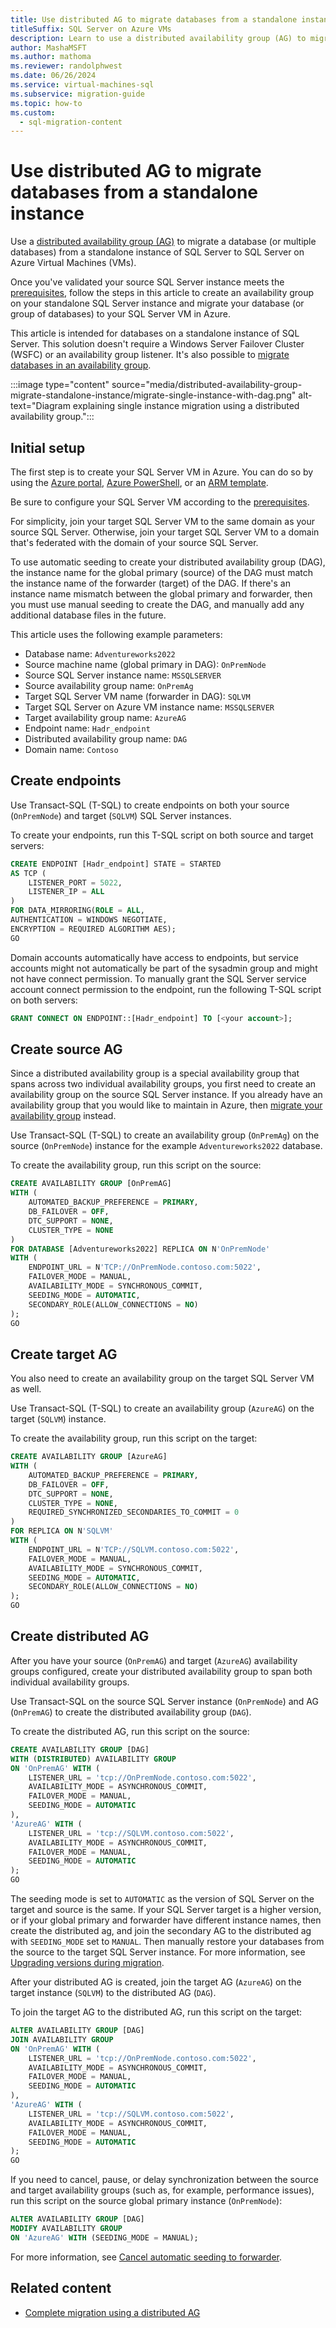 ```yaml
---
title: Use distributed AG to migrate databases from a standalone instance
titleSuffix: SQL Server on Azure VMs
description: Learn to use a distributed availability group (AG) to migrate a database (or multiple databases) from a standalone instance of SQL Server to a target SQL Server on Azure VM.
author: MashaMSFT
ms.author: mathoma
ms.reviewer: randolphwest
ms.date: 06/26/2024
ms.service: virtual-machines-sql
ms.subservice: migration-guide
ms.topic: how-to
ms.custom:
  - sql-migration-content
---
```

# Use distributed AG to migrate databases from a standalone instance

Use a [distributed availability group (AG)](/sql/database-engine/availability-groups/windows/distributed-availability-groups) to migrate a database (or multiple databases) from a standalone instance of SQL Server to SQL Server on Azure Virtual Machines (VMs).

Once you've validated your source SQL Server instance meets the [prerequisites](distributed-availability-group-prerequisites.md), follow the steps in this article to create an availability group on your standalone SQL Server instance and migrate your database (or group of databases) to your SQL Server VM in Azure.

This article is intended for databases on a standalone instance of SQL Server. This solution doesn't require a Windows Server Failover Cluster (WSFC) or an availability group listener. It's also possible to [migrate databases in an availability group](distributed-availability-group-migrate-availability-group.md).

:::image type="content" source="media/distributed-availability-group-migrate-standalone-instance/migrate-single-instance-with-dag.png" alt-text="Diagram explaining single instance migration using a distributed availability group.":::

## Initial setup

The first step is to create your SQL Server VM in Azure. You can do so by using the [Azure portal](/azure/azure-sql/virtual-machines/windows/sql-vm-create-portal-quickstart), [Azure PowerShell](/azure/azure-sql/virtual-machines/windows/sql-vm-create-powershell-quickstart), or an [ARM template](/azure/azure-sql/virtual-machines/windows/create-sql-vm-resource-manager-template).

Be sure to configure your SQL Server VM according to the [prerequisites](distributed-availability-group-prerequisites.md).

For simplicity, join your target SQL Server VM to the same domain as your source SQL Server. Otherwise, join your target SQL Server VM to a domain that's federated with the domain of your source SQL Server.

To use automatic seeding to create your distributed availability group (DAG), the instance name for the global primary (source) of the DAG must match the instance name of the forwarder (target) of the DAG. If there's an instance name mismatch between the global primary and forwarder, then you must use manual seeding to create the DAG, and manually add any additional database files in the future.

This article uses the following example parameters:

- Database name: `Adventureworks2022`
- Source machine name (global primary in DAG): `OnPremNode`
- Source SQL Server instance name: `MSSQLSERVER`
- Source availability group name: `OnPremAg`
- Target SQL Server VM name (forwarder in DAG): `SQLVM`
- Target SQL Server on Azure VM instance name: `MSSQLSERVER`
- Target availability group name: `AzureAG`
- Endpoint name: `Hadr_endpoint`
- Distributed availability group name: `DAG`
- Domain name: `Contoso`

## Create endpoints

Use Transact-SQL (T-SQL) to create endpoints on both your source (`OnPremNode`) and target (`SQLVM`) SQL Server instances.

To create your endpoints, run this T-SQL script on both source and target servers:

```sql
CREATE ENDPOINT [Hadr_endpoint] STATE = STARTED
AS TCP (
    LISTENER_PORT = 5022,
    LISTENER_IP = ALL
)
FOR DATA_MIRRORING(ROLE = ALL,
AUTHENTICATION = WINDOWS NEGOTIATE,
ENCRYPTION = REQUIRED ALGORITHM AES);
GO
```

Domain accounts automatically have access to endpoints, but service accounts might not automatically be part of the sysadmin group and might not have connect permission. To manually grant the SQL Server service account connect permission to the endpoint, run the following T-SQL script on both servers:

```sql
GRANT CONNECT ON ENDPOINT::[Hadr_endpoint] TO [<your account>];
```

## Create source AG

Since a distributed availability group is a special availability group that spans across two individual availability groups, you first need to create an availability group on the source SQL Server instance. If you already have an availability group that you would like to maintain in Azure, then [migrate your availability group](distributed-availability-group-migrate-availability-group.md) instead.

Use Transact-SQL (T-SQL) to create an availability group (`OnPremAg`) on the source (`OnPremNode`) instance for the example `Adventureworks2022` database.

To create the availability group, run this script on the source:

```sql
CREATE AVAILABILITY GROUP [OnPremAG]
WITH (
    AUTOMATED_BACKUP_PREFERENCE = PRIMARY,
    DB_FAILOVER = OFF,
    DTC_SUPPORT = NONE,
    CLUSTER_TYPE = NONE
)
FOR DATABASE [Adventureworks2022] REPLICA ON N'OnPremNode'
WITH (
    ENDPOINT_URL = N'TCP://OnPremNode.contoso.com:5022',
    FAILOVER_MODE = MANUAL,
    AVAILABILITY_MODE = SYNCHRONOUS_COMMIT,
    SEEDING_MODE = AUTOMATIC,
    SECONDARY_ROLE(ALLOW_CONNECTIONS = NO)
);
GO
```

## Create target AG

You also need to create an availability group on the target SQL Server VM as well.

Use Transact-SQL (T-SQL) to create an availability group (`AzureAG`) on the target (`SQLVM`) instance.

To create the availability group, run this script on the target:

```sql
CREATE AVAILABILITY GROUP [AzureAG]
WITH (
    AUTOMATED_BACKUP_PREFERENCE = PRIMARY,
    DB_FAILOVER = OFF,
    DTC_SUPPORT = NONE,
    CLUSTER_TYPE = NONE,
    REQUIRED_SYNCHRONIZED_SECONDARIES_TO_COMMIT = 0
)
FOR REPLICA ON N'SQLVM'
WITH (
    ENDPOINT_URL = N'TCP://SQLVM.contoso.com:5022',
    FAILOVER_MODE = MANUAL,
    AVAILABILITY_MODE = SYNCHRONOUS_COMMIT,
    SEEDING_MODE = AUTOMATIC,
    SECONDARY_ROLE(ALLOW_CONNECTIONS = NO)
);
GO
```

## Create distributed AG

After you have your source (`OnPremAG`) and target (`AzureAG`) availability groups configured, create your distributed availability group to span both individual availability groups.

Use Transact-SQL on the source SQL Server instance (`OnPremNode`) and AG (`OnPremAG`) to create the distributed availability group (`DAG`).

To create the distributed AG, run this script on the source:

```sql
CREATE AVAILABILITY GROUP [DAG]
WITH (DISTRIBUTED) AVAILABILITY GROUP
ON 'OnPremAG' WITH (
    LISTENER_URL = 'tcp://OnPremNode.contoso.com:5022',
    AVAILABILITY_MODE = ASYNCHRONOUS_COMMIT,
    FAILOVER_MODE = MANUAL,
    SEEDING_MODE = AUTOMATIC
),
'AzureAG' WITH (
    LISTENER_URL = 'tcp://SQLVM.contoso.com:5022',
    AVAILABILITY_MODE = ASYNCHRONOUS_COMMIT,
    FAILOVER_MODE = MANUAL,
    SEEDING_MODE = AUTOMATIC
);
GO
```

The seeding mode is set to `AUTOMATIC` as the version of SQL Server on the target and source is the same. If your SQL Server target is a higher version, or if your global primary and forwarder have different instance names, then create the distributed ag, and join the secondary AG to the distributed ag with `SEEDING_MODE` set to `MANUAL`. Then manually restore your databases from the source to the target SQL Server instance. For more information, see [Upgrading versions during migration](/sql/database-engine/availability-groups/windows/distributed-availability-groups#cautions-when-using-distributed-availability-groups-to-migrate-to-higher-sql-server-versions).

After your distributed AG is created, join the target AG (`AzureAG`) on the target instance (`SQLVM`) to the distributed AG (`DAG`).

To join the target AG to the distributed AG, run this script on the target:

```sql
ALTER AVAILABILITY GROUP [DAG]
JOIN AVAILABILITY GROUP
ON 'OnPremAG' WITH (
    LISTENER_URL = 'tcp://OnPremNode.contoso.com:5022',
    AVAILABILITY_MODE = ASYNCHRONOUS_COMMIT,
    FAILOVER_MODE = MANUAL,
    SEEDING_MODE = AUTOMATIC
),
'AzureAG' WITH (
    LISTENER_URL = 'tcp://SQLVM.contoso.com:5022',
    AVAILABILITY_MODE = ASYNCHRONOUS_COMMIT,
    FAILOVER_MODE = MANUAL,
    SEEDING_MODE = AUTOMATIC
);
GO
```

If you need to cancel, pause, or delay synchronization between the source and target availability groups (such as, for example, performance issues), run this script on the source global primary instance (`OnPremNode`):

```sql
ALTER AVAILABILITY GROUP [DAG]
MODIFY AVAILABILITY GROUP
ON 'AzureAG' WITH (SEEDING_MODE = MANUAL);
```

For more information, see [Cancel automatic seeding to forwarder](/sql/database-engine/availability-groups/windows/configure-distributed-availability-groups#cancel-automatic-seeding-to-forwarder).

## Related content

- [Complete migration using a distributed AG](distributed-availability-group-migrate-complete.md)
